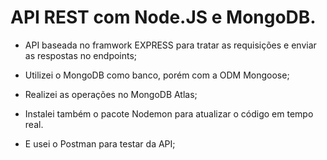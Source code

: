 # API REST com Node.JS e MongoDB.

- API baseada no framwork EXPRESS para tratar as requisições e enviar as respostas no endpoints;


- Utilizei o MongoDB como banco, porém com a ODM Mongoose;


- Realizei as operações no MongoDB Atlas;


- Instalei também o pacote Nodemon para atualizar o código em tempo real.


- E usei o Postman para testar da API;
